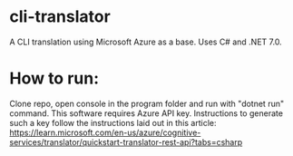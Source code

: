 # cli-translator
A CLI translation using Microsoft Azure as a base.
Uses C# and .NET 7.0.

# How to run:
Clone repo, open console in the program folder and run with "dotnet run" command.
This software requires Azure API key. Instructions to generate such a key follow the instructions laid out in this article: https://learn.microsoft.com/en-us/azure/cognitive-services/translator/quickstart-translator-rest-api?tabs=csharp